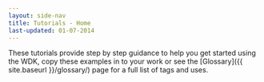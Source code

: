 ```yaml
---
layout: side-nav
title: Tutorials - Home
last-updated: 01-07-2014
---
```


These tutorials provide step by step guidance to help you get started using the WDK, copy these examples in to your work or see the [Glossary]({{ site.baseurl }}/glossary/) page for a full list of tags and uses. 
